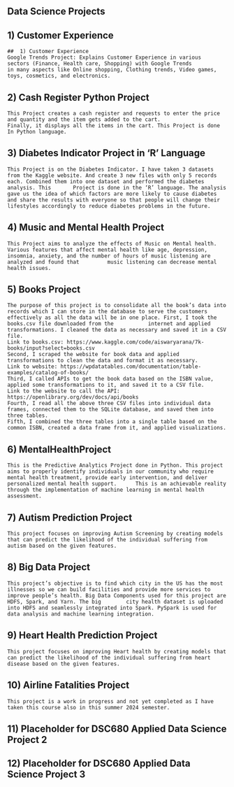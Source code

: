 ## Data Science Projects


##	1) Customer Experience
	##	1) Customer Experience
	Google Trends Project: Explains Customer Experience in various
	sectors (Finance, Health care, Shopping) with Google Trends 
	in many aspects like Online shopping, Clothing trends, Video games, 
	toys, cosmetics, and electronics.
	
##  2) Cash Register Python Project
	This Project creates a cash register and requests to enter the price and quantity and the item gets added to the cart.
    Finally, it displays all the items in the cart. This Project is done In Python language.
	
##  3) Diabetes Indicator Project in ‘R’ Language
	This Project is on the Diabetes Indicator. I have taken 3 datasets from the Kaggle website. And create 3 new files with only 5 records each. Combined them into one dataset and performed the diabetes analysis. This       Project is done in the ‘R’ language. The analysis gave us the idea of which factors are more likely to cause diabetes and share the results with everyone so that people will change their lifestyles accordingly to reduce diabetes problems in the future. 
	
## 4) Music and Mental Health Project
	This Project aims to analyze the effects of Music on Mental health. Various features that affect mental health like age, depression, insomnia, anxiety, and the number of hours of music listening are analyzed and found that         music listening can decrease mental health issues.
	
## 5) Books Project
	The purpose of this project is to consolidate all the book’s data into records which I can store in the database to serve the customers effectively as all the data will be in one place. First, I took the books.csv file downloaded from the           internet and applied transformations. I cleaned the data as necessary and saved it in a CSV file.
    Link to books.csv: https://www.kaggle.com/code/aiswaryarana/7k-books/input?select=books.csv
    Second, I scraped the website for book data and applied transformations to clean the data and format it as necessary.
    Link to website: https://wpdatatables.com/documentation/table-examples/catalog-of-books/
    Third, I called APIs to get the book data based on the ISBN value, applied some transformations to it, and saved it to a CSV file.
    Link to the website to call the API: https://openlibrary.org/dev/docs/api/books
    Fourth, I read all the above three CSV files into individual data frames, connected them to the SQLite database, and saved them into three tables.
    Fifth, I combined the three tables into a single table based on the common ISBN, created a data frame from it, and applied visualizations.
	
## 6) MentalHealthProject
	This is the Predictive Analytics Project done in Python. This project aims to properly identify individuals in our community who require mental health treatment, provide early intervention, and deliver personalized mental health support.      This is an achievable reality through the implementation of machine learning in mental health assessment.
	
## 7) Autism Prediction Project
	This project focuses on improving Autism Screening by creating models that can predict the likelihood of the individual suffering from autism based on the given features.
	
## 8) Big Data Project
	This project’s objective is to find which city in the US has the most illnesses so we can build facilities and provide more services to improve people’s health. Big Data Components used for this project are HDFS, Spark, and Yarn. The big        city health dataset is uploaded into HDFS and seamlessly integrated into Spark. PySpark is used for data analysis and machine learning integration.
	
## 9) Heart Health Prediction Project
	This project focuses on improving Heart health by creating models that can predict the likelihood of the individual suffering from heart disease based on the given features.
	
## 10) Airline Fatalities Project
	This project is a work in progress and not yet completed as I have taken this course also in this summer 2024 semester.
## 11) Placeholder for DSC680 Applied Data Science Project 2

## 12) Placeholder for DSC680 Applied Data Science Project 3

